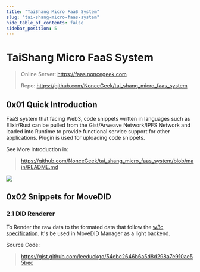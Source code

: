 ```yaml
---
title: "TaiShang Micro FaaS System"
slug: "tai-shang-micro-faas-system"
hide_table_of_contents: false
sidebar_position: 5
---
```


# TaiShang Micro FaaS System

> Online Server: https://faas.noncegeek.com
> 
> Repo: https://github.com/NonceGeek/tai_shang_micro_faas_system

## 0x01 Quick Introduction

FaaS system that facing Web3, code snippets written in languages such as Elixir/Rust can be pulled from the Gist/Arweave Network/IPFS Network and loaded into Runtime to provide functional service support for other applications. Plugin is used for uploading code snippets.

See More Introduction in:

> https://github.com/NonceGeek/tai_shang_micro_faas_system/blob/main/README.md

![](images/faas_structure.jpeg)

## 0x02 Snippets for MoveDID

### 2.1 DID Renderer

To Render the raw data to the formated data that follow the [w3c specification](https://www.w3.org/TR/did-core/).
It's be used in MoveDID Manager as a light backend.

Source Code:

> https://gist.github.com/leeduckgo/54ebc2646b6a5d8d298a7e910ae55bec
